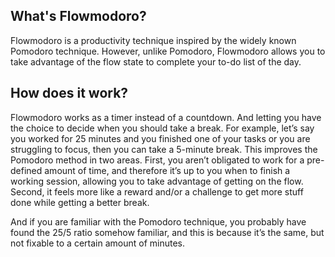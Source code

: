 ## What's Flowmodoro?

Flowmodoro is a productivity technique inspired by the widely known Pomodoro technique. However, unlike Pomodoro, Flowmodoro allows you to take advantage of the flow state to complete your to-do list of the day.

## How does it work?

Flowmodoro works as a timer instead of a countdown. And letting you have the choice to decide when you should take a break. For example, let’s say you worked for 25 minutes and you finished one of your tasks or you are struggling to focus, then you can take a 5-minute break. This improves the Pomodoro method in two areas.
First, you aren’t obligated to work for a pre-defined amount of time, and therefore it’s up to you when to finish a working session, allowing you to take advantage of getting on the flow.
Second, it feels more like a reward and/or a challenge to get more stuff done while getting a better break.

And if you are familiar with the Pomodoro technique, you probably have found the 25/5 ratio somehow familiar, and this is because it’s the same, but not fixable to a certain amount of minutes.
